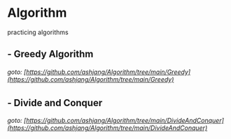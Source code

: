 # Algorithm
practicing algorithms
##

## - Greedy Algorithm
###### goto: [https://github.com/ashjang/Algorithm/tree/main/Greedy](https://github.com/ashjang/Algorithm/tree/main/Greedy)

## - Divide and Conquer
###### goto: [https://github.com/ashjang/Algorithm/tree/main/DivideAndConquer](https://github.com/ashjang/Algorithm/tree/main/DivideAndConquer)